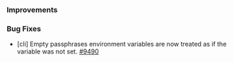 ### Improvements

### Bug Fixes

- [cli] Empty passphrases environment variables are now treated as if the variable was not set.
  [#9490](https://github.com/pulumi/pulumi/pull/9490)
